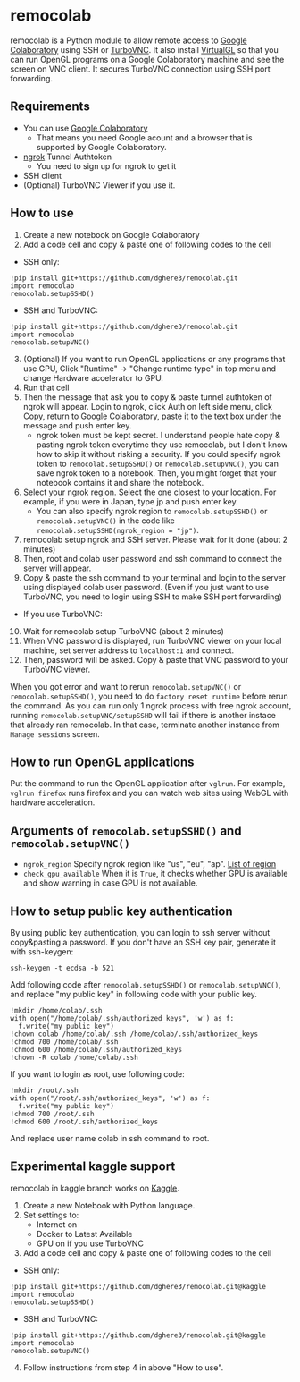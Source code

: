 # remocolab
remocolab is a Python module to allow remote access to [Google Colaboratory](https://colab.research.google.com/) using SSH or [TurboVNC](https://www.turbovnc.org/).
It also install [VirtualGL](https://www.virtualgl.org/) so that you can run OpenGL programs on a Google Colaboratory machine and see the screen on VNC client.
It secures TurboVNC connection using SSH port forwarding.

## Requirements
- You can use [Google Colaboratory](https://colab.research.google.com/)
  - That means you need Google acount and a browser that is supported by Google Colaboratory.
- [ngrok](https://ngrok.com/) Tunnel Authtoken
  - You need to sign up for ngrok to get it
- SSH client
- (Optional) TurboVNC Viewer if you use it.

## How to use
1. Create a new notebook on Google Colaboratory
2. Add a code cell and copy & paste one of following codes to the cell

- SSH only:
```python3
!pip install git+https://github.com/dghere3/remocolab.git
import remocolab
remocolab.setupSSHD()
```

- SSH and TurboVNC:
```python3
!pip install git+https://github.com/dghere3/remocolab.git
import remocolab
remocolab.setupVNC()
```

3. (Optional) If you want to run OpenGL applications or any programs that use GPU,
Click "Runtime" -> "Change runtime type" in top menu and change Hardware accelerator to GPU. 
4. Run that cell
5. Then the message that ask you to copy & paste tunnel authtoken of ngrok will appear.
Login to ngrok, click Auth on left side menu, click Copy, return to Google Colaboratory, paste it to the text box under the message and push enter key.
   - ngrok token must be kept secret.
   I understand people hate copy & pasting ngrok token everytime they use remocolab, but I don't know how to skip it without risking a security.
   If you could specify ngrok token to `remocolab.setupSSHD()` or `remocolab.setupVNC()`, you can save ngrok token to a notebook.
   Then, you might forget that your notebook contains it and share the notebook.
6. Select your ngrok region. Select the one closest to your location. For example, if you were in Japan, type jp and push enter key.
   - You can also specify ngrok region to ``remocolab.setupSSHD()`` or ``remocolab.setupVNC()`` in the code like ``remocolab.setupSSHD(ngrok_region = "jp")``.
7. remocolab setup ngrok and SSH server. Please wait for it done (about 2 minutes)
8. Then, root and colab user password and ssh command to connect the server will appear.
9. Copy & paste the ssh command to your terminal and login to the server using displayed colab user password.
(Even if you just want to use TurboVNC, you need to login using SSH to make SSH port forwarding)

* If you use TurboVNC:
10. Wait for remocolab setup TurboVNC (about 2 minutes)
11. When VNC password is displayed, run TurboVNC viewer on your local machine, set server address to ``localhost:1`` and connect.
12. Then, password will be asked. Copy & paste that VNC password to your TurboVNC viewer.

When you got error and want to rerun `remocolab.setupVNC()` or `remocolab.setupSSHD()`, you need to do `factory reset runtime` before rerun the command.
As you can run only 1 ngrok process with free ngrok account, running `remocolab.setupVNC/setupSSHD` will fail if there is another instace that already ran remocolab.
In that case, terminate another instance from `Manage sessions` screen.

## How to run OpenGL applications
Put the command to run the OpenGL application after ``vglrun``.
For example, ``vglrun firefox`` runs firefox and you can watch web sites using WebGL with hardware acceleration.

## Arguments of `remocolab.setupSSHD()` and `remocolab.setupVNC()`
- `ngrok_region`
  Specify ngrok region like "us", "eu", "ap". [List of region](https://ngrok.com/docs#global-locations)
- `check_gpu_available`
  When it is `True`, it checks whether GPU is available and show warning in case GPU is not available.

## How to setup public key authentication
By using public key authentication, you can login to ssh server without copy&pasting a password.
If you don't have an SSH key pair, generate it with ssh-keygen:
```console
ssh-keygen -t ecdsa -b 521
```
Add following code after ``remocolab.setupSSHD()`` or ``remocolab.setupVNC()``,
and replace "my public key" in following code with your public key.
```python3
!mkdir /home/colab/.ssh
with open("/home/colab/.ssh/authorized_keys", 'w') as f:
  f.write("my public key")
!chown colab /home/colab/.ssh /home/colab/.ssh/authorized_keys
!chmod 700 /home/colab/.ssh
!chmod 600 /home/colab/.ssh/authorized_keys
!chown -R colab /home/colab/.ssh
```
If you want to login as root, use following code:
```python3
!mkdir /root/.ssh
with open("/root/.ssh/authorized_keys", 'w') as f:
  f.write("my public key")
!chmod 700 /root/.ssh
!chmod 600 /root/.ssh/authorized_keys
```
And replace user name colab in ssh command to root.

## Experimental kaggle support
remocolab in kaggle branch works on [Kaggle](https://www.kaggle.com/).
1. Create a new Notebook with Python language.
2. Set settings to:
   - Internet on
   - Docker to Latest Available
   - GPU on if you use TurboVNC
3. Add a code cell and copy & paste one of following codes to the cell

- SSH only:
```python3
!pip install git+https://github.com/dghere3/remocolab.git@kaggle
import remocolab
remocolab.setupSSHD()
```

- SSH and TurboVNC:
```python3
!pip install git+https://github.com/dghere3/remocolab.git@kaggle
import remocolab
remocolab.setupVNC()
```

4. Follow instructions from step 4 in above "How to use".
